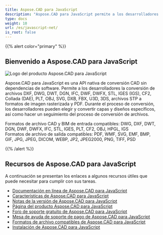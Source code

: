 ```yaml
---
title: Aspose.CAD para JavaScript
description: "Aspose.CAD para JavaScript permite a los desarrolladores abrir, leer y procesar formatos de archivo AutoCAD DWG, DXF, DWT y otros formatos de archivo CAD y BIM, como: DGN, DWF, DWFX, IFC, STL, IGES, PLT, CF2, OBJ, HPGL, IGS."
type: docs
weight: 10
url: /es/javascript-net/
is_root: false
---
```


{{% alert color="primary" %}}

## **Bienvenido a Aspose.CAD para JavaScript**

![Logo del producto Aspose.CAD para JavaScript](/_assets/home_1.png)

Aspose.CAD para JavaScript es una API nativa de conversión CAD sin dependencias de software. Permite a los desarrolladores la conversión de archivos DXF, DWG, DWT, DGN, IFC, DWF, DWFX, STL, IGES (IGS), CF2, Collada (DAE), PLT, OBJ, SVG, DXB, FBX, U3D, 3DS, archivos STP a formatos de imagen rasterizada y PDF. Durante el proceso de conversión, los desarrolladores pueden elegir y convertir capas y diseños específicos, así como hacer un seguimiento del proceso de conversión de archivos.

Formatos de archivo CAD y BIM de entrada compatibles: DWG, DXF, DWT, DGN, DWF, DWFX, IFC, STL, IGES, PLT, CF2, OBJ, HPGL, IGS  
Formatos de archivo de salida compatibles: PDF, WMF, SVG, EMF, BMP, GIF, JPG, JPEG, DICOM, WEBP, JP2, JPEG2000, PNG, TIFF, PSD

{{% /alert %}}

## **Recursos de Aspose.CAD para JavaScript**

A continuación se presentan los enlaces a algunos recursos útiles que puede necesitar para cumplir con sus tareas.

- [Documentación en línea de Aspose.CAD para JavaScript](/es/cad/javascript-net/)
- [Características de Aspose.CAD para JavaScript](/es/cad/javascript-net/features/)
- [Notas de la versión de Aspose.CAD para JavaScript](https://releases.aspose.com/cad/javascript-net/release-notes/)
- [Página del producto Aspose.CAD para JavaScript](https://products.aspose.com/cad/javascript-net/)
- [Foro de soporte gratuito de Aspose.CAD para JavaScript](https://forum.aspose.com/c/cad/19)
- [Mesa de ayuda de soporte de pago de Aspose.CAD para JavaScript](https://helpdesk.aspose.com/)
- [Formatos de archivo compatibles de Aspose.CAD para JavaScript](/es/cad/javascript-net/supported-file-formats/)
- [Instalación de Aspose.CAD para JavaScript](/es/cad/javascript-net/installation/)
